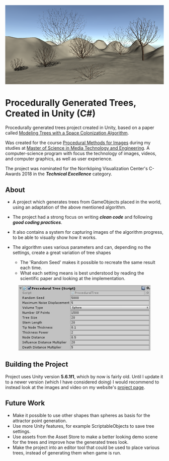 
<img src="https://github.com/LuddeM/LuddeM.github.io/blob/master/img/procedurally-generated-trees.baea6c68.png" width="560px"/>

# Procedurally Generated Trees, Created in Unity (C#)

Procedurally generated trees project created in Unity, based on a paper called <a href='https://www.researchgate.net/publication/221314843_Modeling_Trees_with_a_Space_Colonization_Algorithm'>Modeling Trees with a Space Colonization Algorithm</a>.

Was created for the course [Procedural Methods for Images](https://studieinfo.liu.se/en/kurs/TNM084/ht-2024) during my studies at [Master of Science in Media Technology and Engineering](https://studieinfo.liu.se/en/program/6cmen/#overview). A computer-science program with focus the technology of images, videos, and computer graphics, as well as user experience.

The project was nominated for the Norrköping Visualization Center's C-Awards 2018 in the **<i>Technical Excellence</i>** category.

## About

- A project which generates trees from GameObjects placed in the world, using an adaptation of the above mentioned algorithm.

- The project had a strong focus on writing **<i>clean code</i>** and following **<i>good coding practices</i>**.

- It also contains a system for capturing images of the algorithm progress, to be able to visually show how it works.

- The algorithm uses various parameters and can, depending no the settings, create a great variation of tree shapes 
    - The 'Random Seed' makes it possible to recreate the same result each time.
    - What each setting means is best understood by reading the scientific paper and looking at the implementation.

<p align="center">
  <img src="https://github.com/LuddeM/LuddeM.github.io/blob/master/img/standard-tree-settings.015e19b2.png" width="420px"/>
</p>

## Building the Project

Project uses Unity version **5.6.1f1**, which by now is fairly old. Until I update it to a newer version (which I have considered doing) I would recommend to instead look at the images and video on my website's [project page](https://luddem.github.io/#/projects).

## Future Work

- Make it possible to use other shapes than spheres as basis for the attractor point generation.
- Use more Unity features, for example ScriptableObjects to save tree settings.
- Use assets from the Asset Store to make a better looking demo scene for the trees and improve how the generated trees look.
- Make the project into an editor tool that could be used to place various trees, instead of generating them when game is run.
